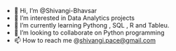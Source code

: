 - 👋 Hi, I’m @Shivangi-Bhavsar
- 👀 I’m interested in Data Analytics projects  
- 🌱 I’m currently learning Pythong , SQL , R and Tableu.
- 💞️ I’m looking to collaborate on Python programming 
- 📫 How to reach me @shivangi.pace@gmail.com

<!---
Shivangi-Bhavsar/Shivangi-Bhavsar is a ✨ special ✨ repository because its `README.md` (this file) appears on your GitHub profile.
You can click the Preview link to take a look at your changes.
--->
